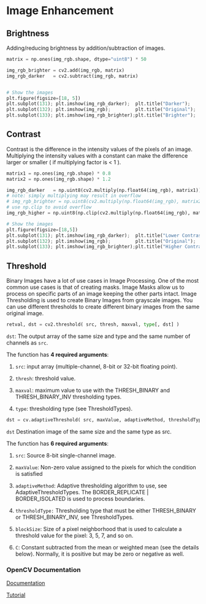 # Image Enhancement

## Brightness

Adding/reducing brightness by addition/subtraction of images.

``` python
matrix = np.ones(img_rgb.shape, dtype="uint8") * 50

img_rgb_brighter = cv2.add(img_rgb, matrix)
img_rgb_darker   = cv2.subtract(img_rgb, matrix)


# Show the images
plt.figure(figsize=[18, 5])
plt.subplot(131); plt.imshow(img_rgb_darker);  plt.title("Darker");
plt.subplot(132); plt.imshow(img_rgb);         plt.title("Original");
plt.subplot(133); plt.imshow(img_rgb_brighter);plt.title("Brighter");
```

## Contrast

Contrast is the difference in the intensity values of the pixels of an image. Multiplying the intensity values with a constant can make the difference larger or smaller ( if multiplying factor is < 1 ).

``` python
matrix1 = np.ones(img_rgb.shape) * 0.8
matrix2 = np.ones(img_rgb.shape) * 1.2

img_rgb_darker   = np.uint8(cv2.multiply(np.float64(img_rgb), matrix1))
# note: simply multiplying may result in overflow
# img_rgb_brighter = np.uint8(cv2.multiply(np.float64(img_rgb), matrix2)) 
# use np.clip to avoid overflow
img_rgb_higher = np.uint8(np.clip(cv2.multiply(np.float64(img_rgb), matrix2), 0, 255))

# Show the images
plt.figure(figsize=[18,5])
plt.subplot(131); plt.imshow(img_rgb_darker);  plt.title("Lower Contrast");
plt.subplot(132); plt.imshow(img_rgb);         plt.title("Original");
plt.subplot(133); plt.imshow(img_rgb_brighter);plt.title("Higher Contrast");
```

## Threshold

Binary Images have a lot of use cases in Image Processing. One of the most common use cases is that of creating masks. Image Masks allow us to process on specific parts of an image keeping the other parts intact. Image Thresholding is used to create Binary Images from grayscale images. You can use different thresholds to create different binary images from the same original image.

``` python
retval, dst = cv2.threshold( src, thresh, maxval, type[, dst] )
```

`dst`: The output array of the same size and type and the same number of channels as `src`.

The function has **4 required arguments**:

1. `src`: input array (multiple-channel, 8-bit or 32-bit floating point).

2. `thresh`: threshold value.

3. `maxval`: maximum value to use with the THRESH_BINARY and THRESH_BINARY_INV thresholding types.

4. `type`: thresholding type (see ThresholdTypes).

``` python
dst = cv.adaptiveThreshold( src, maxValue, adaptiveMethod, thresholdType, blockSize, C[, dst] )
```

`dst` Destination image of the same size and the same type as src.

The function has **6 required arguments**:

1. `src`: Source 8-bit single-channel image.

2. `maxValue`: Non-zero value assigned to the pixels for which the condition is satisfied

3. `adaptiveMethod`: Adaptive thresholding algorithm to use, see AdaptiveThresholdTypes. The BORDER_REPLICATE | BORDER_ISOLATED is used to process boundaries.

4. `thresholdType:` Thresholding type that must be either THRESH_BINARY or THRESH_BINARY_INV, see ThresholdTypes.

5. `blockSize`: Size of a pixel neighborhood that is used to calculate a threshold value for the pixel: 3, 5, 7, and so on.

6. `C`: Constant subtracted from the mean or weighted mean (see the details below). Normally, it is positive but may be zero or negative as well.

### OpenCV Documentation

[Documentation](https://docs.opencv.org/4.5.1/d7/d1b/group__imgproc__misc.html#gae8a4a146d1ca78c626a53577199e9c57)

[Tutorial](https://docs.opencv.org/4.5.1/d7/d4d/tutorial_py_thresholding.html)
